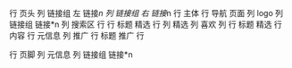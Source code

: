 行 页头
    列 链接组 左
        链接*n
    列 链接组 右
        链接*n
行 主体
    行 导航 页面
        列 logo
        列 链接组
            链接*n
        列 搜索区
    行 
        行 标题 精选
        行 
            列 精选
                列 喜欢
                列 
                    行 标题 精选
                    行 内容
                    行 元信息
            列 推广
                行  标题 推广
                行
                    
行 页脚
    列 元信息
    列 链接组
        链接*n